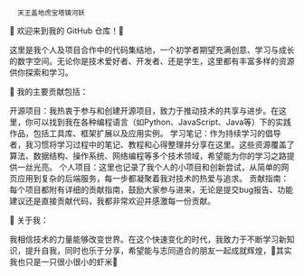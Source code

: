       天王盖地虎宝塔镇河妖
🦐 欢迎来到我的 GitHub 仓库！🦐

这里是我个人及项目合作中的代码集结地，一个初学者期望充满创意、学习与成长的数字空间。无论你是技术爱好者、开发者、还是学生，这里都有丰富多样的资源供你探索和学习。

🌟 我的主要贡献包括：

开源项目：我热衷于参与和创建开源项目，致力于推动技术的共享与进步。在这里，你可以找到我在各种编程语言（如Python、JavaScript、Java等）下的实践作品，包括工具库、框架扩展以及应用实例。
学习笔记：作为持续学习的倡导者，我习惯将学习过程中的笔记、教程和心得整理并分享在这里。这些资源覆盖了算法、数据结构、操作系统、网络编程等多个技术领域，希望能为你的学习之路提供一丝光亮。
个人项目：这里也记录了我个人的小项目和创新尝试，从简单的网页应用到复杂的后端服务，每一步都凝聚着我对技术的热爱与追求。
贡献指南：每个项目都附有详细的贡献指南，鼓励大家参与进来，无论是提交bug报告、功能建议还是直接贡献代码，我都非常欢迎并感激每一份贡献。

🌈 关于我：

我相信技术的力量能够改变世界。在这个快速变化的时代，我致力于不断学习新知识，提升自我，同时也乐于分享，希望能与志同道合的朋友一起成就辉煌，🦐其实我也只是一只很小很小的虾米🦐
